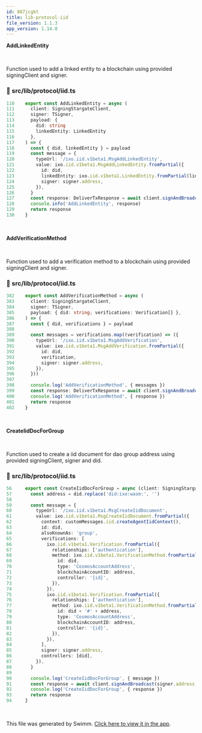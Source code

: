 ```yaml
---
id: 887jcgkt
title: lib-protocol-iid
file_version: 1.1.3
app_version: 1.14.0
---
```


**AddLinkedEntity**

<br/>

Function used to add a linked entity to a blockchain using provided signingClient and signer.
<!-- NOTE-swimm-snippet: the lines below link your snippet to Swimm -->
### 📄 src/lib/protocol/iid.ts
<!-- collapsed -->

```typescript
110    export const AddLinkedEntity = async (
111      client: SigningStargateClient,
112      signer: TSigner,
113      payload: {
114        did: string
115        linkedEntity: LinkedEntity
116      },
117    ) => {
118      const { did, linkedEntity } = payload
119      const message = {
120        typeUrl: '/ixo.iid.v1beta1.MsgAddLinkedEntity',
121        value: ixo.iid.v1beta1.MsgAddLinkedEntity.fromPartial({
122          id: did,
123          linkedEntity: ixo.iid.v1beta1.LinkedEntity.fromPartial(linkedEntity),
124          signer: signer.address,
125        }),
126      }
127      const response: DeliverTxResponse = await client.signAndBroadcast(signer.address, [message], fee)
128      console.info('AddLinkedEntity', response)
129      return response
130    }
```

<br/>

**AddVerificationMethod**

<br/>

Function used to add a verification method to a blockchain using provided signingClient and signer.
<!-- NOTE-swimm-snippet: the lines below link your snippet to Swimm -->
### 📄 src/lib/protocol/iid.ts
<!-- collapsed -->

```typescript
382    export const AddVerificationMethod = async (
383      client: SigningStargateClient,
384      signer: TSigner,
385      payload: { did: string; verifications: Verification[] },
386    ) => {
387      const { did, verifications } = payload
388    
389      const messages = verifications.map((verification) => ({
390        typeUrl: '/ixo.iid.v1beta1.MsgAddVerification',
391        value: ixo.iid.v1beta1.MsgAddVerification.fromPartial({
392          id: did,
393          verification,
394          signer: signer.address,
395        }),
396      }))
397    
398      console.log('AddVerificationMethod', { messages })
399      const response: DeliverTxResponse = await client.signAndBroadcast(signer.address, messages, fee)
400      console.log('AddVerificationMethod', { response })
401      return response
402    }
```

<br/>

**CreateIidDocForGroup**

<br/>

Function used to create a iid document for dao group address using provided signingClient, signer and did.
<!-- NOTE-swimm-snippet: the lines below link your snippet to Swimm -->
### 📄 src/lib/protocol/iid.ts
<!-- collapsed -->

```typescript
56     export const CreateIidDocForGroup = async (client: SigningStargateClient, signer: TSigner, did: string) => {
57       const address = did.replace('did:ixo:wasm:', '')
58     
59       const message = {
60         typeUrl: '/ixo.iid.v1beta1.MsgCreateIidDocument',
61         value: ixo.iid.v1beta1.MsgCreateIidDocument.fromPartial({
62           context: customMessages.iid.createAgentIidContext(),
63           id: did,
64           alsoKnownAs: 'group',
65           verifications: [
66             ixo.iid.v1beta1.Verification.fromPartial({
67               relationships: ['authentication'],
68               method: ixo.iid.v1beta1.VerificationMethod.fromPartial({
69                 id: did,
70                 type: 'CosmosAccountAddress',
71                 blockchainAccountID: address,
72                 controller: '{id}',
73               }),
74             }),
75             ixo.iid.v1beta1.Verification.fromPartial({
76               relationships: ['authentication'],
77               method: ixo.iid.v1beta1.VerificationMethod.fromPartial({
78                 id: did + '#' + address,
79                 type: 'CosmosAccountAddress',
80                 blockchainAccountID: address,
81                 controller: '{id}',
82               }),
83             }),
84           ],
85           signer: signer.address,
86           controllers: [did],
87         }),
88       }
89     
90       console.log('CreateIidDocForGroup', { message })
91       const response = await client.signAndBroadcast(signer.address, [message], fee)
92       console.log('CreateIidDocForGroup', { response })
93       return response
94     }
```

<br/>

This file was generated by Swimm. [Click here to view it in the app](https://app.swimm.io/repos/Z2l0aHViJTNBJTNBaXhvLXdlYmNsaWVudCUzQSUzQWl4b2ZvdW5kYXRpb24=/docs/887jcgkt).
